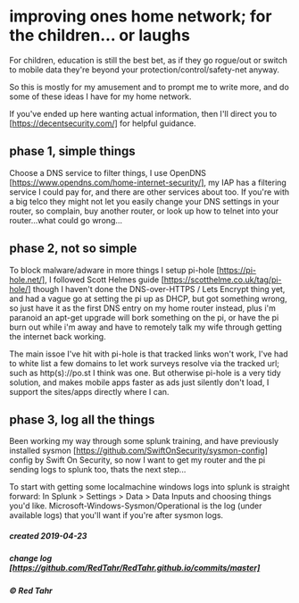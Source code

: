 # improving ones home network; for the children... or laughs

For children, education is still the best bet, as if they go rogue/out or switch to mobile data they're beyond your protection/control/safety-net anyway.

So this is mostly for my amusement and to prompt me to write more, and do some of these ideas I have for my home network.

If you've ended up here wanting actual information, then I'll direct you to [https://decentsecurity.com/] for helpful guidance.

## phase 1, simple things

Choose a DNS service to filter things, I use OpenDNS [https://www.opendns.com/home-internet-security/], my IAP has a filtering service I could pay for, and there are other services about too. If you're with a big telco they might not let you easily change your DNS settings in your router, so complain, buy another router, or look up how to telnet into your router...what could go wrong...

## phase 2, not so simple

To block malware/adware in more things I setup pi-hole [https://pi-hole.net/], I followed Scott Helmes guide [https://scotthelme.co.uk/tag/pi-hole/] though I haven't done the DNS-over-HTTPS / Lets Encrypt thing yet, and had a vague go at setting the pi up as DHCP, but got something wrong, so just have it as the first DNS entry on my home router instead, plus i'm paranoid an apt-get upgrade will bork something on the pi, or have the pi burn out while i'm away and have to remotely talk my wife through getting the internet back working.

The main issoe I've hit with pi-hole is that tracked links won't work, I've had to white list a few domains to let work surveys resolve via the tracked url; such as http(s)://po.st I think was one. But otherwise pi-hole is a very tidy solution, and makes mobile apps faster as ads just silently don't load, I support the sites/apps directly where I can.

## phase 3, log all the things

Been working my way through some splunk training, and have previously installed sysmon [https://github.com/SwiftOnSecurity/sysmon-config] config by Swift On Security, so now I want to get my router and the pi sending logs to splunk too, thats the next step...

To start with getting some localmachine windows logs into splunk is straight forward:
In Splunk > Settings > Data > Data Inputs and choosing things you'd like. Microsoft-Windows-Sysmon/Operational is the log (under available logs) that you'll want if you're after sysmon logs.

##### created 2019-04-23
##### change log [https://github.com/RedTahr/RedTahr.github.io/commits/master]
##### © Red Tahr